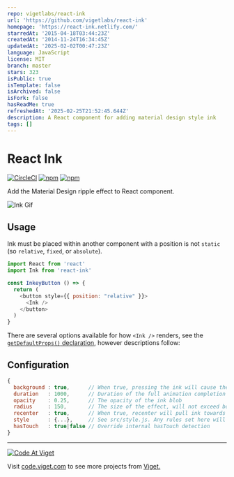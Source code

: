 ```yaml
---
repo: vigetlabs/react-ink
url: 'https://github.com/vigetlabs/react-ink'
homepage: 'https://react-ink.netlify.com/'
starredAt: '2015-04-18T03:44:23Z'
createdAt: '2014-11-24T16:34:45Z'
updatedAt: '2025-02-02T00:47:23Z'
language: JavaScript
license: MIT
branch: master
stars: 323
isPublic: true
isTemplate: false
isArchived: false
isFork: false
hasReadMe: true
refreshedAt: '2025-02-25T21:52:45.644Z'
description: A React component for adding material design style ink
tags: []
---
```


# React Ink

[![CircleCI](https://img.shields.io/circleci/project/vigetlabs/react-ink.svg?maxAge=2592000)](https://circleci.com/gh/vigetlabs/react-ink)
[![npm](https://img.shields.io/npm/v/react-ink.svg?maxAge=2592000)](https://www.npmjs.com/package/react-ink)
[![npm](https://img.shields.io/npm/dm/react-ink.svg?maxAge=2592000)](https://www.npmjs.com/package/react-ink)

Add the Material Design ripple effect to React component.

![Ink Gif](http://cl.ly/image/1r36102z0M3r/ink.gif)

## Usage

Ink must be placed within another component with a position is not `static` (so `relative`, `fixed`, or `absolute`).

```js
import React from 'react'
import Ink from 'react-ink'

const InkeyButton () => {
  return (
    <button style={{ position: "relative" }}>
      <Ink />
    </button>
  )
}
```

There are several options available for how `<Ink />` renders, see the [`getDefaultProps()` declaration](https://github.com/vigetlabs/react-ink/blob/master/src/index.js#L33-L37), however descriptions follow:


## Configuration

```javascript
{
  background : true,      // When true, pressing the ink will cause the background to fill with the current color
  duration   : 1000,      // Duration of the full animation completion
  opacity    : 0.25,      // The opacity of the ink blob
  radius     : 150,       // The size of the effect, will not exceed bounds of containing element
  recenter   : true,      // When true, recenter will pull ink towards the center of the containing element
  style      : {...},     // See src/style.js. Any rules set here will extend these values
  hasTouch   : true|false // Override internal hasTouch detection
}
```


***

<a href="http://code.viget.com">
  <img src="http://code.viget.com/github-banner.png" alt="Code At Viget">
</a>

Visit [code.viget.com](http://code.viget.com) to see more projects from [Viget.](https://viget.com)
